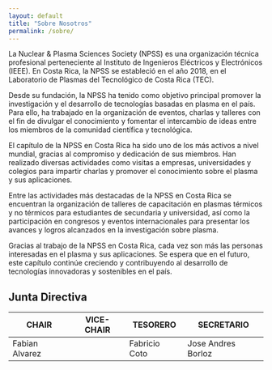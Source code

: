 ```yaml
---
layout: default
title: "Sobre Nosotros"
permalink: /sobre/
---
```

La Nuclear & Plasma Sciences Society (NPSS) es una organización técnica profesional perteneciente al Instituto de Ingenieros Eléctricos y Electrónicos (IEEE). En Costa Rica, la NPSS se estableció en el año 2018, en el Laboratorio de Plasmas del Tecnológico de Costa Rica (TEC).

Desde su fundación, la NPSS ha tenido como objetivo principal promover la investigación y el desarrollo de tecnologías basadas en plasma en el país. Para ello, ha trabajado en la organización de eventos, charlas y talleres con el fin de divulgar el conocimiento y fomentar el intercambio de ideas entre los miembros de la comunidad científica y tecnológica.

El capítulo de la NPSS en Costa Rica ha sido uno de los más activos a nivel mundial, gracias al compromiso y dedicación de sus miembros. Han realizado diversas actividades como visitas a empresas, universidades y colegios para impartir charlas y promover el conocimiento sobre el plasma y sus aplicaciones.

Entre las actividades más destacadas de la NPSS en Costa Rica se encuentran la organización de talleres de capacitación en plasmas térmicos y no térmicos para estudiantes de secundaria y universidad, así como la participación en congresos y eventos internacionales para presentar los avances y logros alcanzados en la investigación sobre plasma.

Gracias al trabajo de la NPSS en Costa Rica, cada vez son más las personas interesadas en el plasma y sus aplicaciones. Se espera que en el futuro, este capítulo continúe creciendo y contribuyendo al desarrollo de tecnologías innovadoras y sostenibles en el país.

## Junta Directiva

| CHAIR | VICE-CHAIR | TESORERO | SECRETARIO |
|-------|------------|----------|------------|
| Fabian Alvarez       |            |    Fabricio Coto      |        Jose Andres Borloz    |



